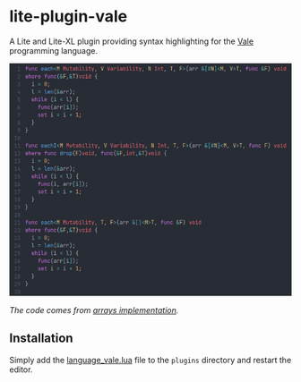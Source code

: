 # lite-plugin-vale

A Lite and Lite-XL plugin providing syntax highlighting for the [Vale](https://vale.dev/) programming language.

![Screenshot of vale file showing syntax highlighting](example.png)

*The code comes from [arrays implementation](https://github.com/ValeLang/Vale/blob/master/stdlib/src/arrays/arrays.vale).*

## Installation

Simply add the [language_vale.lua](language_vale.lua) file to the `plugins` directory and restart the editor.
